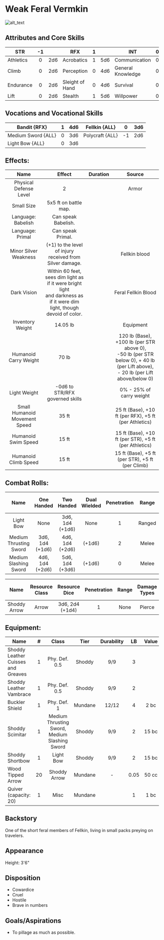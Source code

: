 # Weak Feral Vermkin

![alt_text](FeralVermkin.png)

## Attributes and Core Skills

| STR       | -1 |    | RFX             | 1 |    | INT               | 0 |    |
| --------- | :-: | :-: | --------------- | :-: | :-: | ----------------- | :-: | :-: |
| Athletics | 0 | 2d6 | Acrobatics      | 1 | 5d6 | Communication     | 0 | 3d6 |
| Climb     | 0 | 2d6 | Perception      | 0 | 4d6 | General Knowledge | 0 | 3d6 |
| Endurance | 0 | 2d6 | Sleight of Hand | 0 | 4d6 | Survival          | 0 | 3d6 |
| Lift      | 0 | 2d6 | Stealth         | 1 | 5d6 | Willpower         | 0 | 3d6 |

## Vocations and Vocational Skills

| Bandit {RFX}        | 1 | 4d6 | Fellkin {ALL}   | 0  | 3d6 |
| ------------------- | :-: | :-: | --------------- | -- | --- |
| Medium Sword {ALL} | 0 | 3d6 | Polycraft {ALL} | -1 | 2d6 |
| Light Bow {ALL}     | 0 | 3d6 |                 |    |     |

## Effects:

|             Name             |                                                           Effect                                                           | Duration |                                                    Source                                                    |
| :---------------------------: | :-------------------------------------------------------------------------------------------------------------------------: | :------: | :----------------------------------------------------------------------------------------------------------: |
|    Physical Defense Level    |                                                              2                                                              |          |                                                    Armor                                                    |
|          Small Size          |                                                   5x5 ft on battle map.                                                   |          |                                                                                                              |
|      Language: Babelish      |                                                     Can speak Babelish.                                                     |          |                                                                                                              |
|       Language: Primal       |                                                      Can speak Primal.                                                      |          |                                                                                                              |
|     Minor Silver Weakness     |                                  (+1) to the level of injury received from Silver damage.                                  |          |                                                Fellkin blood                                                |
|          Dark Vision          | Within 60 feet, sees dim light as if it were bright light<br />and darkness as if it were dim light, though devoid of color. |          |                                             Feral Fellkin Blood                                             |
|       Inventory Weight       |                                                          14.05 lb                                                          |          |                                                  Equipment                                                  |
|     Humanoid Carry Weight     |                                                            70 lb                                                            |          | 120 lb (Base), +100 lb (per STR above 0),<br />-50 lb (per STR below 0), + 40 lb (per Lift above),<br />- 20 lb (per Lift above/below 0) |
|         Light Weight         |                                               -0d6 to STR/RFX governed skills                                               |          |                                           0% - 25% of carry weight                                           |
| Small Humanoid Movement Speed |                                                            35 ft                                                            |          |                            25 ft (Base), +10 ft (per RFX), +5 ft (per Athletics)                            |
|      Humanoid Swim Speed      |                                                            15 ft                                                            |          |                            15 ft (Base), +10 ft (per STR), +5 ft (per Athletics)                            |
|     Humanoid Climb Speed     |                                                            15 ft                                                            |          |                               15 ft (Base), +5 ft (per STR), +5 ft (per Climb)                               |

## Combat Rolls:

|          Name          |   One<br />Handed   |   Two<br />Handed   | Dual<br />Wielded | Penetration | Range | Damage<br />Types | Engageable<br />Opponents | Area Of<br />Effect | Resource<br />Class |
| :--------------------: | :------------------: | :------------------: | :---------------: | :---------: | :----: | :---------------: | :-----------------------: | :-----------------: | :-----------------: |
|       Light Bow       |         None         | 3d6, 1d4<br />(+1d6) |       None       |      1      | Ranged |      Pierce      |           Quick           |        None        |        None        |
| Medium Thrusting Sword | 3d6, 1d4<br />(+1d6) | 4d6, 1d4<br />(+2d6) |      (+1d6)      |      2      | Melee |      Pierce      |           Rapid           |        None        |        None        |
| Medium Slashing Sword | 4d6, 1d4<br />(+2d6) | 5d6, 1d4<br />(+3d6) |      (+1d6)      |      0      | Melee |       Slash       |           Rapid           |        None        |        None        |

|     Name     | Resource<br />Class |  Resource<br />Dice  | Penetration | Range | Damage<br />Types | Area Of<br />Effect |
| :----------: | :-----------------: | :------------------: | :---------: | :---: | :---------------: | :-----------------: |
| Shoddy Arrow |        Arrow        | 3d6, 2d4<br />(+1d4) |      1      | None |      Pierce      |        None        |

## Equipment:

| Name                               | # |                     Class                     |  Tier  | Durability |  LB  | Value |
| ---------------------------------- | :-: | :-------------------------------------------: | :-----: | :--------: | :--: | :---: |
| Shoddy Leather Cuisses and Greaves | 1 |                 Phy. Def. 0.5                 | Shoddy |    9/9    |  3  |      |
| Shoddy Leather Vambrace            | 1 |                 Phy. Def. 0.5                 | Shoddy |    9/9    |  2  |      |
| Buckler Shield                     | 1 |                  Phy. Def. 1                  | Mundane |   12/12   |  4  | 2 bc |
| Shoddy Scimitar                    | 1 | Medium Thrusting Sword, Medium Slashing Sword | Shoddy |    9/9    |  2  | 15 bc |
| Shoddy Shortbow                    | 1 |                   Light Bow                   | Shoddy |    9/9    |  2  | 15 bc |
| Wood Tipped Arrow                  | 20 |                 Shoddy Arrow                 | Mundane |     -     | 0.05 | 50 cc |
| Quiver (capacity: 20)              | 1 |                     Misc                     | Mundane |            |  1  | 1 bc |

## Backstory

One of the short feral members of Fellkin, living in small packs preying on travelers.

## Appearance

Height: 3'6"

## Disposition

- Cowardice
- Cruel
- Hostile
- Brave in numbers

## Goals/Aspirations

- To pillage as much as possible.

